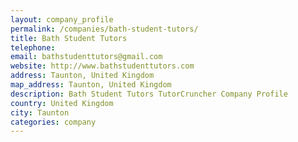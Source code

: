 ```yaml
---
layout: company_profile
permalink: /companies/bath-student-tutors/
title: Bath Student Tutors
telephone: 
email: bathstudenttutors@gmail.com
website: http://www.bathstudenttutors.com
address: Taunton, United Kingdom
map_address: Taunton, United Kingdom
description: Bath Student Tutors TutorCruncher Company Profile
country: United Kingdom
city: Taunton
categories: company
---
```


